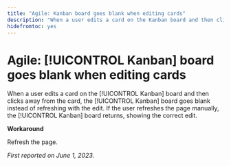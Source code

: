 ```yaml
---
title: "Agile: Kanban board goes blank when editing cards"
description: "When a user edits a card on the Kanban board and then clicks away from the card, the Kanban board goes blank instead of refreshing with the edit. If the user refreshes the page manually, the Kanban board returns, showing the correct edit."
hidefromtoc: yes
---
```


# Agile: [!UICONTROL Kanban] board goes blank when editing cards

When a user edits a card on the [!UICONTROL Kanban] board and then clicks away from the card, the [!UICONTROL Kanban] board goes blank instead of refreshing with the edit. If the user refreshes the page manually, the [!UICONTROL Kanban] board returns, showing the correct edit.

**Workaround**

Refresh the page.

_First reported on June 1, 2023._

